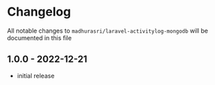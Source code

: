# Changelog

All notable changes to `madhurasri/laravel-activitylog-mongodb` will be documented in this file

## 1.0.0 - 2022-12-21

- initial release
